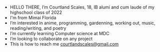 - HELLO THERE, I’m Courtland Scales, 18, IB alumi and cum laude of my highschool class of 2022
- I'm from Mimai Florida
- I’m interested in anime, programming, gardenning, working out, music, reading/writing, and poetry 
- I’m currently learning Computer science at MDC 
- I’m looking to collaborate on any project
- This is how to reach me courtlandscales@gmail.com 
